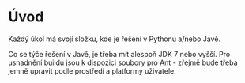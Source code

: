 # Úvod #

Každý úkol má svojí složku, kde je řešení v Pythonu a/nebo Javě.

Co se týče řešení v Javě, je třeba mít alespoň JDK 7 nebo vyšší. Pro usnadnění buildu jsou k dispozici soubory pro [Ant](http://ant.apache.org/) - zřejmě bude třeba jemně upravit podle prostředí a platformy uživatele.